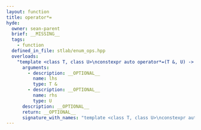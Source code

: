 ```yaml
---
layout: function
title: operator*=
hyde:
  owner: sean-parent
  brief: __MISSING__
  tags:
    - function
  defined_in_file: stlab/enum_ops.hpp
  overloads:
    "template <class T, class U>\nconstexpr auto operator*=(T &, U) -> std::enable_if_t<stlab::implementation::has_enabled_arithmetic<T> && stlab::implementation::is_convertible_to_underlying<U, T>::value, T &>":
      arguments:
        - description: __OPTIONAL__
          name: lhs
          type: T &
        - description: __OPTIONAL__
          name: rhs
          type: U
      description: __OPTIONAL__
      return: __OPTIONAL__
      signature_with_names: "template <class T, class U>\nconstexpr auto operator*=(T & lhs, U rhs) -> std::enable_if_t<stlab::implementation::has_enabled_arithmetic<T> && stlab::implementation::is_convertible_to_underlying<U, T>::value, T &>"
---
```

